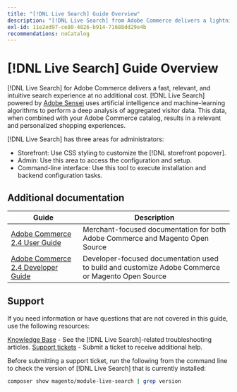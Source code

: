 ```yaml
---
title: "[!DNL Live Search] Guide Overview"
description: "[!DNL Live Search] from Adobe Commerce delivers a lightning fast, super-relevant, and intuitive search experience."
exl-id: 11e2ed97-ce80-4826-b914-71688dd29e4b
recommendations: noCatalog
---
```

# [!DNL Live Search] Guide Overview

[!DNL Live Search] for Adobe Commerce delivers a fast, relevant, and intuitive search experience at no additional cost. [!DNL Live Search] powered by [Adobe Sensei](https://www.adobe.com/sensei.html) uses artificial intelligence and machine-learning algorithms to perform a deep analysis of aggregated visitor data. This data, when combined with your Adobe Commerce catalog, results in a relevant and personalized shopping experiences. 

[!DNL Live Search] has three areas for administrators:

* Storefront: Use CSS styling to customize the [!DNL storefront popover].
* Admin: Use this area to access the configuration and setup.
* Command-line interface: Use this tool to execute installation and backend configuration tasks.

## Additional documentation

| Guide | Description |
|------ | ----------- |
| [Adobe Commerce 2.4 User Guide](https://experienceleague.adobe.com/docs/commerce.html) | Merchant-focused documentation for both Adobe Commerce and Magento Open Source |
| [Adobe Commerce 2.4 Developer Guide](https://developer.adobe.com/commerce/docs) | Developer-focused documentation used to build and customize Adobe Commerce or Magento Open Source |

## Support

If you need information or have questions that are not covered in this guide, use the following resources:

[Knowledge Base](https://experienceleague.adobe.com/docs/commerce-knowledge-base/kb/overview.html) - See the [!DNL Live Search]-related troubleshooting articles.
[Support tickets](https://experienceleague.adobe.com/docs/commerce-knowledge-base/kb/help-center-guide/magento-help-center-user-guide.html#submit-ticket) - Submit a ticket to receive additional help.

Before submitting a support ticket, run the following from the command line to check the version of [!DNL Live Search] that is currently installed:

```bash
composer show magento/module-live-search | grep version
```
